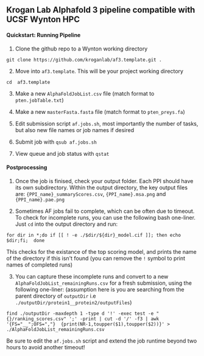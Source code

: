 ## Krogan Lab Alphafold 3 pipeline compatible with UCSF Wynton HPC 

#### Quickstart: Running Pipeline

1. Clone the github repo to a Wynton working directory
```
git clone https://github.com/kroganlab/af3.template.git .
```

2. Move into `af3.template`. This will be your project working directory
```
cd  af3.template
```

3. Make a new `AlphaFoldJobList.csv` file (match format to `pten.jobTable.txt`)

4. Make a new `masterFasta.fasta` file (match format to `pten_preys.fa`)

5. Edit submission script `af.jobs.sh`, most importantly the number of tasks, but also new file names or job names if desired

6. Submit job with `qsub af.jobs.sh`

7. View queue and job status with `qstat`

#### Postprocessing 

1. Once the job is finised, check your output folder. Each PPI should have its own subdirectory. Within the output directory, the key output files are: `{PPI_name}_summaryScores.csv`, `{PPI_name}.msa.png` and `{PPI_name}.pae.png`

2. Sometimes AF jobs fail to complete, which can be often due to timeout. To check for incomplete runs, you can use the following bash one-liner. Just `cd` into the output directory and run:
```
for dir in *;do if [[ ! -e ./$dir/${dir}_model.cif ]]; then echo $dir;fi;  done
```
This checks for the existance of the top scoring model, and prints the name of the directory if this isn't found (you can remove the `!` symbol to print names of completed runs)

3. You can capture these incomplete runs and convert to a new `AlphaFoldJobList_remainingRuns.csv` for a fresh submission, using the following one-liner:
 (assumption here is you are searching from the parent directory of `outputDir` i.e `./outputDir/protein1__protein2/outputFiles`)
```
find ./outputDir -maxdepth 1 -type d '!' -exec test -e "{}/ranking_scores.csv" ';' -print | cut -d '/' -f3 | awk '{FS="__";OFS=","}  {print(NR-1,toupper($1),toupper($2))}' > ./AlphaFoldJobList_remainingRuns.csv
```
Be sure to edit the `af.jobs.sh` script and extend the job runtime beyond two hours to avoid another timeout!
